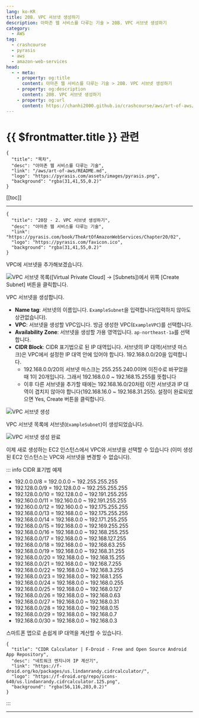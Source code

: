 ```yaml
---
lang: ko-KR
title: 20B. VPC 서브넷 생성하기
description: 아마존 웹 서비스를 다루는 기술 > 20B. VPC 서브넷 생성하기
category:
  - AWS
tag: 
  - crashcourse
  - pyrasis
  - aws 
  - amazon-web-services
head:
  - - meta:
    - property: og:title
      content: 아마존 웹 서비스를 다루는 기술 > 20B. VPC 서브넷 생성하기
    - property: og:description
      content: 20B. VPC 서브넷 생성하기
    - property: og:url
      content: https://chanhi2000.github.io/crashcourse/aws/art-of-aws/20B.html
---
```


# {{ $frontmatter.title }} 관련

```component VPCard
{
  "title": "목차",
  "desc": "아마존 웹 서비스를 다루는 기술",
  "link": "/aws/art-of-aws/README.md",
  "logo": "https://pyrasis.com/assets/images/pyrasis.png",
  "background": "rgba(31,41,55,0.2)"
}
```

[[toc]]

---

```component VPCard
{
  "title": "20장 - 2. VPC 서브넷 생성하기",
  "desc": "아마존 웹 서비스를 다루는 기술",
  "link": "https://pyrasis.com/book/TheArtOfAmazonWebServices/Chapter20/02",
  "logo": "https://pyrasis.com/favicon.ico",
  "background": "rgba(31,41,55,0.2)"
}
```

VPC에 서브넷을 추가해보겠습니다.

![VPC 서브넷 목록(<FontIcon icon="iconfont icon-select"/>`[Virtual Private Cloud]` → `[Subnets]`)에서 위쪽 <FontIcon icon="iconfont icon-select"/>`[Create Subnet]` 버튼을 클릭합니다.](https://pyrasis.com/assets/images/TheArtOfAmazonWebServicesChapter20/7_.png)

VPC 서브넷을 생성합니다.

- **Name tag**: 서브넷의 이름입니다. `ExampleSubnet`을 입력합니다(입력하지 않아도 상관없습니다).
- **VPC**: 서브넷을 생성할 VPC입니다. 방금 생성한 VPC(`ExampleVPC`)를 선택합니다.
- **Availability Zone**: 서브넷을 생성할 가용 영역입니다. `ap-northeast-1a`를 선택합니다.
- **CIDR Block**: CIDR 표기법으로 된 IP 대역입니다. 서브넷의 IP 대역(서브넷 마스크)은 VPC에서 설정한 IP 대역 안에 있어야 합니다. 192.168.0.0/20을 입력합니다.<!-- -->
  - 192.168.0.0/20의 서브넷 마스크는 255.255.240.0이며 이진수로 바꾸었을 때 1이 20개입니다. 그래서 192.168.0.0 ~ 192.168.15.255를 뜻합니다
  - 이후 다른 서브넷을 추가할 때에는 192.168.16.0/20처럼 이전 서브넷과 IP 대역이 겹치지 않아야 합니다(192.168.16.0 ~ 192.168.31.255).
설정이 완료되었으면 Yes, Create 버튼을 클릭합니다.

![VPC 서브넷 생성](https://pyrasis.com/assets/images/TheArtOfAmazonWebServicesChapter20/8_.png)

VPC 서브넷 목록에 서브넷(`ExampleSubnet`)이 생성되었습니다.

![VPC 서브넷 생성 완료](https://pyrasis.com/assets/images/TheArtOfAmazonWebServicesChapter20/9_.png)

이제 새로 생성하는 EC2 인스턴스에서 VPC와 서브넷을 선택할 수 있습니다 (이미 생성된 EC2 인스턴스는 VPC와 서브넷을 변경할 수 없습니다).

::: info CIDR 표기법 예제

- 192.0.0.0/8 = 192.0.0.0 ~ 192.255.255.255
- 192.128.0.0/9 = 192.128.0.0 ~ 192.255.255.255
- 192.128.0.0/10 = 192.128.0.0 ~ 192.191.255.255
- 192.160.0.0/11 = 192.160.0.0 ~ 192.191.255.255
- 192.160.0.0/12 = 192.160.0.0 ~ 192.175.255.255
- 192.168.0.0/13 = 192.168.0.0 ~ 192.175.255.255
- 192.168.0.0/14 = 192.168.0.0 ~ 192.171.255.255
- 192.168.0.0/15 = 192.168.0.0 ~ 192.169.255.255
- 192.168.0.0/16 = 192.168.0.0 ~ 192.168.255.255
- 192.168.0.0/17 = 192.168.0.0 ~ 192.168.127.255
- 192.168.0.0/18 = 192.168.0.0 ~ 192.168.63.255
- 192.168.0.0/19 = 192.168.0.0 ~ 192.168.31.255
- 192.168.0.0/20 = 192.168.0.0 ~ 192.168.15.255
- 192.168.0.0/21 = 192.168.0.0 ~ 192.168.7.255
- 192.168.0.0/22 = 192.168.0.0 ~ 192.168.3.255
- 192.168.0.0/23 = 192.168.0.0 ~ 192.168.1.255
- 192.168.0.0/24 = 192.168.0.0 ~ 192.168.0.255
- 192.168.0.0/25 = 192.168.0.0 ~ 192.168.0.127
- 192.168.0.0/26 = 192.168.0.0 ~ 192.168.0.63
- 192.168.0.0/27 = 192.168.0.0 ~ 192.168.0.31
- 192.168.0.0/28 = 192.168.0.0 ~ 192.168.0.15
- 192.168.0.0/29 = 192.168.0.0 ~ 192.168.0.7
- 192.168.0.0/30 = 192.168.0.0 ~ 192.168.0.3

스마트폰 앱으로 손쉽게 IP 대역을 계산할 수 있습니다.

```component VPCard
{
  "title": "CIDR Calculator | F-Droid - Free and Open Source Android App Repository",
  "desc": "네트워크 엔지니어 IP 계산기",
  "link": "https://f-droid.org/ko/packages/us.lindanrandy.cidrcalculator/",
  "logo": "https://f-droid.org/repo/icons-640/us.lindanrandy.cidrcalculator.125.png",
  "background": "rgba(56,116,203,0.2)"
}
```

:::

---

<TagLinks />
